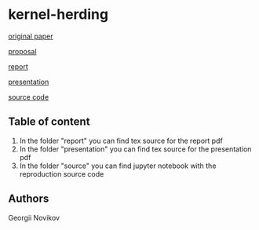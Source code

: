 # kernel-herding

[original paper](https://arxiv.org/abs/1203.3472)

[proposal](proposal.pdf)

[report](./report/main.pdf)

[presentation](./presentation/main.pdf)

[source code](./source/implementation.ipynb)


## Table of content

1. In the folder "report" you can find tex source for the report pdf
2. In the folder "presentation" you can find tex source for the presentation pdf
3. In the folder "source" you can find jupyter notebook with the reproduction source code


## Authors

Georgii Novikov
